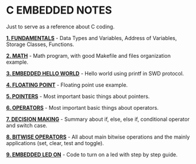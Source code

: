 # C EMBEDDED NOTES
Just to serve as a reference about C coding.

__[1. FUNDAMENTALS](1_FUNDAMENTALS/)__ - Data Types and Variables, Address of Variables, Storage Classes, Functions.

__[2. MATH](2_MATH/)__ - Math program, with good Makefile and files organization example.

__[3. EMBEDDED HELLO WORLD](3_EMBEDDED_HELLO_WORLD/)__ - Hello world using printf in SWD protocol.

__[4. FLOATING POINT](4_FLOATING_POINT/)__ - Floating point use example.

__[5. POINTERS](5_POINTERS/)__ - Most important basic things about pointers.

__[6. OPERATORS](6_OPERATORS/)__ - Most important basic things about operators.

__[7. DECISION MAKING](7_DECISION_MAKING/)__ - Summary about if, else, else if, conditional operator and switch case.

__[8. BITWISE OPERATORS](8_BITWISE_OPERATORS/)__ - All about main bitwise operations and the mainly applications (set, clear, test and toggle).

__[9. EMBEDDED LED ON](9_EMBEDDED_LED_ON/)__ - Code to turn on a led with step by step guide.
